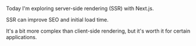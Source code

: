 Today I'm exploring server-side rendering (SSR) with Next.js.

SSR can improve SEO and initial load time.

It's a bit more complex than client-side rendering, but it's worth it for certain applications.